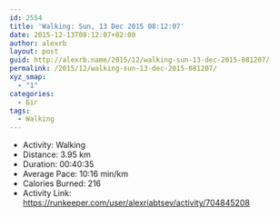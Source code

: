```yaml
---
id: 2554
title: 'Walking: Sun, 13 Dec 2015 08:12:07'
date: 2015-12-13T08:12:07+02:00
author: alexrb
layout: post
guid: http://alexrb.name/2015/12/walking-sun-13-dec-2015-081207/
permalink: /2015/12/walking-sun-13-dec-2015-081207/
xyz_smap:
  - "1"
categories:
  - Біг
tags:
  - Walking
---
```

<ul class="rk-list">
  <li class="rk-activity">
    Activity: Walking
  </li>
  <li class="rk-distance">
    Distance: 3.95 km
  </li>
  <li class="rk-duration">
    Duration: 00:40:35
  </li>
  <li class="rk-avg-pace">
    Average Pace: 10:16 min/km
  </li>
  <li class="rk-calories">
    Calories Burned: 216
  </li>
  <li class="rk-activity-link">
    Activity Link: <a href="https://runkeeper.com/user/alexriabtsev/activity/704845208">https://runkeeper.com/user/alexriabtsev/activity/704845208</a>
  </li>
</ul>